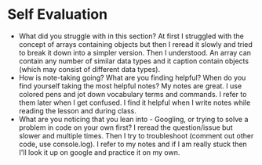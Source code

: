 # Self Evaluation

- What did you struggle with in this section?
At first I struggled with the concept of arrays containing objects but then I
reread it slowly and tried to break it down into a simpler version. Then I
understood. An array can contain any number of similar data types and it caption contain objects (which may consist of different data types).
- How is note-taking going? What are you finding helpful? When do you find yourself taking the most helpful notes?
My notes are great. I use colored pens and jot down vocabulary terms and commands. I refer to them later when I get confused. I find it helpful when I write notes while reading the lesson and during class.
- What are you noticing that you lean into - Googling, or trying to solve a problem in code on your own first?
I reread the question/issue but slower and multiple times. Then I try to troubleshoot (comment out other code, use console.log). I refer to my notes and if I am really stuck then I'll look it up on google and practice it on my own.
